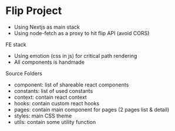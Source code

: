 # Flip Project

- Using Nextjs as main stack 
- Using node-fetch as a proxy to hit flip API (avoid CORS)

FE stack
- Using emotion (css in js) for critical path rendering
- All components is handmade

Source Folders
- component: list of shareable react components
- constants: list of used constants
- context: contain react context
- hooks: contain custom react hooks
- pages: contain main component for pages (2 pages list & detail)
- styles: main CSS theme
- utils: contain some utility function

